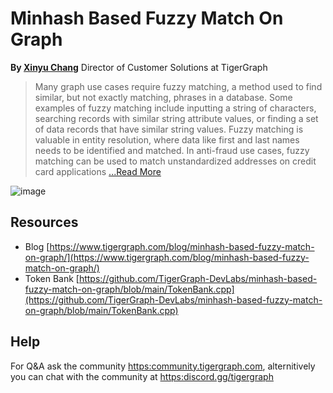 # Minhash Based Fuzzy Match On Graph

**By [Xinyu Chang](https://www.linkedin.com/in/xinyu-chang-7231a355/)** Director of Customer Solutions at TigerGraph

> Many graph use cases require fuzzy matching, a method used to find similar, but not exactly matching, phrases in a database. Some examples of fuzzy matching include inputting a string of characters, searching records with similar string attribute values, or finding a set of data records that have similar string values. Fuzzy matching is valuable in entity resolution, where data like first and last names needs to be identified and matched. In anti-fraud use cases, fuzzy matching can be used to match unstandardized addresses on credit card applications [...Read More](https://www.tigergraph.com/blog/minhash-based-fuzzy-match-on-graph/)

![image](https://user-images.githubusercontent.com/58706839/216654051-0ef98869-4f30-408c-abf9-4cc8fd36b753.png)

## Resources
* Blog [https://www.tigergraph.com/blog/minhash-based-fuzzy-match-on-graph/](https://www.tigergraph.com/blog/minhash-based-fuzzy-match-on-graph/)
* Token Bank [https://github.com/TigerGraph-DevLabs/minhash-based-fuzzy-match-on-graph/blob/main/TokenBank.cpp](https://github.com/TigerGraph-DevLabs/minhash-based-fuzzy-match-on-graph/blob/main/TokenBank.cpp)

## Help
For Q&A ask the community [https:community.tigergraph.com](https:community.tigergraph.com), alternitively you can chat with the community at [https:discord.gg/tigergraph](https:discord.gg/tigergraph)


